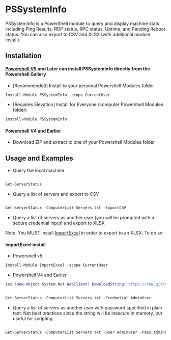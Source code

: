 # PSSystemInfo

PSSystemInfo is a PowerShell module to query and display machine stats including Ping Results, RDP status, RPC status, Uptime, and Pending Reboot status. You can also export to CSV and XLSX (with additional module install).    

## Installation

#### [Powershell V5](https://www.microsoft.com/en-us/download/details.aspx?id=50395) and Later can install PSSystemInfo directly from the Powershell Gallery

* [Recommended] Install to your personal Powershell Modules folder
```powershell
Install-Module PSSystemInfo -scope CurrentUser
```
* [Requires Elevation] Install for Everyone (computer Powershell Modules folder)
```powershell
Install-Module PSSystemInfo 
```

#### Powershell V4 and Earlier

* Download ZIP and extract to one of your Powershell Modules folder

## Usage and Examples

* Query the local machine

```powershell

Get-ServerStatus 

```

* Query a list of servers and export to CSV

```powershell

Get-ServerStatus -ComputerList Servers.txt -ExportCSV

```

* Query a list of servers as another user (you will be prompted with a secure credential input) and export to XLSX

Note: You MUST install [ImportExcel](https://github.com/dfinke/ImportExcel) in order to export to an XLSX. To do so:

#### ImportExcel install
* Powershell v5
```powershell
Install-Module ImportExcel -scope CurrentUser
```
* Powershell V4 and Earlier
```powershell
iex (new-object System.Net.WebClient).DownloadString('https://raw.github.com/dfinke/ImportExcel/master/Install.ps1')
```

```powershell

Get-ServerStatus -ComputerList Servers.txt -Credential AdminUser 

```

* Query a list of servers as another user with password specified in plain text. Not best practices since the string will be insecure in memory, but useful for scripting

```powershell

Get-ServerStatus -ComputerList Servers.txt -User AdminUser -Pass AdminPass

```